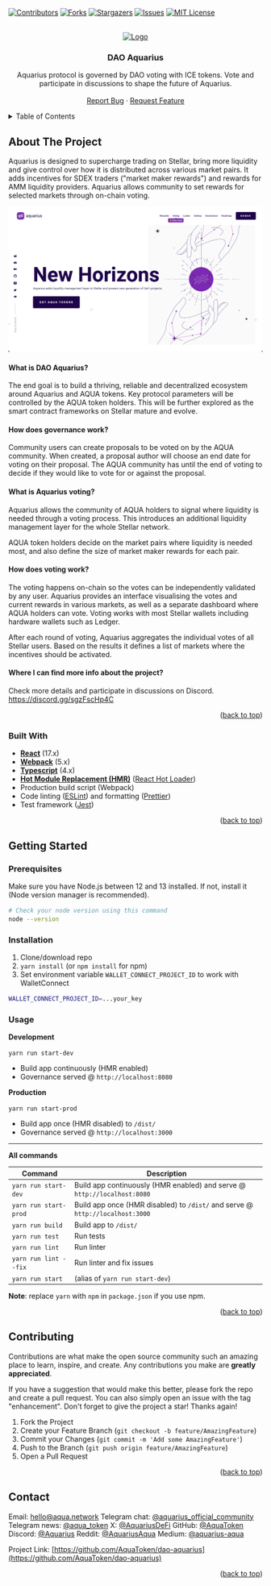 <div id="top"></div>

<!-- PROJECT SHIELDS -->

[![Contributors][contributors-shield]][contributors-url]
[![Forks][forks-shield]][forks-url]
[![Stargazers][stars-shield]][stars-url]
[![Issues][issues-shield]][issues-url]
[![MIT License][license-shield]][license-url]

<!-- PROJECT LOGO -->
<br />
<div align="center">
  <a href="https://github.com/AquaToken/dao-aquarius">
    <img src="https://aqua.network/assets/img/header-logo.svg" alt="Logo" width="250" height="80">
  </a>

<h3 align="center">DAO Aquarius</h3>

  <p align="center">
    Aquarius protocol is governed by DAO voting with ICE tokens. Vote and participate in discussions to shape the future of Aquarius.
    <br />
    <br />
    <a href="https://github.com/AquaToken/dao-aquarius/issues">Report Bug</a>
    ·
    <a href="https://aqua.network/">Request Feature</a>
  </p>
</div>

<!-- TABLE OF CONTENTS -->
<details>
  <summary>Table of Contents</summary>
  <ol>
    <li>
      <a href="#about-the-project">About The Project</a>
      <ul>
        <li><a href="#built-with">Built With</a></li>
      </ul>
    </li>
    <li>
      <a href="#getting-started">Getting Started</a>
      <ul>
        <li><a href="#prerequisites">Prerequisites</a></li>
        <li><a href="#development-server">Development server</a></li>
      </ul>
    </li>
    <li><a href="#contributing">Contributing</a></li>
    <li><a href="#contact">Contact</a></li>
  </ol>
</details>

<!-- ABOUT THE PROJECT -->

## About The Project

Aquarius is designed to supercharge trading on Stellar, bring more liquidity and give control over how it is distributed across various market pairs. It adds incentives for SDEX traders ("market maker rewards") and rewards for AMM liquidity providers. Aquarius allows community to set rewards for selected markets through on-chain voting.

[![Aquarius Screen Shot][product-screenshot]](https://aqua.network/)

#### What is DAO Aquarius?

The end goal is to build a thriving, reliable and decentralized ecosystem around Aquarius and AQUA tokens. Key protocol parameters will be controlled by the AQUA token holders. This will be further explored as the smart contract frameworks on Stellar mature and evolve.

#### How does governance work?

Community users can create proposals to be voted on by the AQUA community. When created, a proposal author will choose an end date for voting on their proposal. The AQUA community has until the end of voting to decide if they would like to vote for or against the proposal.

#### What is Aquarius voting?

Aquarius allows the community of AQUA holders to signal where liquidity is needed through a voting process. This introduces an additional liquidity management layer for the whole Stellar network.

AQUA token holders decide on the market pairs where liquidity is needed most, and also define the size of market maker rewards for each pair.

#### How does voting work?

The voting happens on-chain so the votes can be independently validated by any user. Aquarius provides an interface visualising the votes and current rewards in various markets, as well as a separate dashboard where AQUA holders can vote. Voting works with most Stellar wallets including hardware wallets such as Ledger.

After each round of voting, Aquarius aggregates the individual votes of all Stellar users. Based on the results it defines a list of markets where the incentives should be activated.

#### Where I can find more info about the project?

Check more details and participate in discussions on Discord.
https://discord.gg/sgzFscHp4C

<p align="right">(<a href="#top">back to top</a>)</p>

### Built With

-   **[React](https://facebook.github.io/react/)** (17.x)
-   **[Webpack](https://webpack.js.org/)** (5.x)
-   **[Typescript](https://www.typescriptlang.org/)** (4.x)
-   **[Hot Module Replacement (HMR)](https://webpack.js.org/concepts/hot-module-replacement/)** ([React Hot Loader](https://github.com/gaearon/react-hot-loader))
-   Production build script (Webpack)
-   Code linting ([ESLint](https://github.com/eslint/eslint)) and formatting ([Prettier](https://github.com/prettier/prettier))
-   Test framework ([Jest](https://facebook.github.io/jest/))

<p align="right">(<a href="#top">back to top</a>)</p>

<!-- GETTING STARTED -->

## Getting Started

### Prerequisites

Make sure you have Node.js between 12 and 13 installed. If not, install it (Node version manager is recommended).

```sh
# Check your node version using this command
node --version
```

### Installation

1. Clone/download repo
2. `yarn install` (or `npm install` for npm)
3. Set environment variable `WALLET_CONNECT_PROJECT_ID` to work with WalletConnect

```sh
WALLET_CONNECT_PROJECT_ID=...your_key
```

### Usage

**Development**

`yarn run start-dev`

-   Build app continuously (HMR enabled)
-   Governance served @ `http://localhost:8080`

**Production**

`yarn run start-prod`

-   Build app once (HMR disabled) to `/dist/`
-   Governance served @ `http://localhost:3000`

---

**All commands**

| Command               | Description                                                                   |
| --------------------- | ----------------------------------------------------------------------------- |
| `yarn run start-dev`  | Build app continuously (HMR enabled) and serve @ `http://localhost:8080`      |
| `yarn run start-prod` | Build app once (HMR disabled) to `/dist/` and serve @ `http://localhost:3000` |
| `yarn run build`      | Build app to `/dist/`                                                         |
| `yarn run test`       | Run tests                                                                     |
| `yarn run lint`       | Run linter                                                                    |
| `yarn run lint --fix` | Run linter and fix issues                                                     |
| `yarn run start`      | (alias of `yarn run start-dev`)                                               |

**Note**: replace `yarn` with `npm` in `package.json` if you use npm.

<p align="right">(<a href="#top">back to top</a>)</p>

<!-- CONTRIBUTING -->

## Contributing

Contributions are what make the open source community such an amazing place to learn, inspire, and create. Any contributions you make are **greatly appreciated**.

If you have a suggestion that would make this better, please fork the repo and create a pull request. You can also simply open an issue with the tag "enhancement".
Don't forget to give the project a star! Thanks again!

1. Fork the Project
2. Create your Feature Branch (`git checkout -b feature/AmazingFeature`)
3. Commit your Changes (`git commit -m 'Add some AmazingFeature'`)
4. Push to the Branch (`git push origin feature/AmazingFeature`)
5. Open a Pull Request

<p align="right">(<a href="#top">back to top</a>)</p>

<!-- CONTACT -->

## Contact

Email: [hello@aqua.network](mailto:hello@aqua.network)
Telegram chat: [@aquarius_official_community](https://t.me/aquarius_official_community)
Telegram news: [@aqua_token](https://t.me/aqua_token)
X: [@AquariusDeFi](https://x.com/AquariusDeFi)
GitHub: [@AquaToken](https://github.com/AquaToken)
Discord: [@Aquarius](https://discord.gg/sgzFscHp4C)
Reddit: [@AquariusAqua](https://www.reddit.com/r/AquariusAqua/)
Medium: [@aquarius-aqua](https://medium.com/aquarius-aqua)

Project Link: [https://github.com/AquaToken/dao-aquarius](https://github.com/AquaToken/dao-aquarius)

<p align="right">(<a href="#top">back to top</a>)</p>

<!-- MARKDOWN LINKS & IMAGES -->
<!-- https://www.markdownguide.org/basic-syntax/#reference-style-links -->

[contributors-shield]: https://img.shields.io/github/contributors/AquaToken/dao-aquarius.svg?style=for-the-badge
[contributors-url]: https://github.com/AquaToken/dao-aquarius/graphs/contributors
[forks-shield]: https://img.shields.io/github/forks/AquaToken/dao-aquarius.svg?style=for-the-badge
[forks-url]: https://github.com/AquaToken/dao-aquarius/network/members
[stars-shield]: https://img.shields.io/github/stars/AquaToken/dao-aquarius.svg?style=for-the-badge
[stars-url]: https://github.com/AquaToken/dao-aquarius/stargazers
[issues-shield]: https://img.shields.io/github/issues/AquaToken/dao-aquarius.svg?style=for-the-badge
[issues-url]: https://github.com/AquaToken/dao-aquarius/issues
[license-shield]: https://img.shields.io/github/license/AquaToken/dao-aquarius.svg?style=for-the-badge
[license-url]: https://github.com/AquaToken/dao-aquarius/blob/master/LICENSE
[product-screenshot]: src/web/.static/img/readme-screenshot.png
